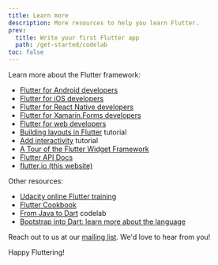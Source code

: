 ```yaml
---
title: Learn more
description: More resources to help you learn Flutter.
prev:
  title: Write your first Flutter app
  path: /get-started/codelab
toc: false
---
```


Learn more about the Flutter framework:

* [Flutter for Android developers](/get-started/flutter-for/android-devs)
* [Flutter for iOS developers](/get-started/flutter-for/ios-devs)
* [Flutter for React Native developers](/get-started/flutter-for/react-native-devs)
* [Flutter for Xamarin.Forms developers](/get-started/flutter-for/xamarin-forms-devs)
* [Flutter for web developers](/get-started/flutter-for/web-devs)
* [Building layouts in Flutter](/docs/development/ui/layout) tutorial
* [Add interactivity](/docs/development/ui/interactive) tutorial
* [A Tour of the Flutter Widget Framework](/docs/development/ui/widgets-intro)
* [Flutter API Docs](https://docs.flutter.io/)
* [flutter.io (this website)](/)

Other resources:

* [Udacity online Flutter training](https://www.udacity.com/course/build-native-mobile-apps-with-flutter--ud905)
* [Flutter Cookbook](/docs/cookbook)
* [From Java to Dart](https://codelabs.developers.google.com/codelabs/from-java-to-dart/#0) codelab
* [Bootstrap into Dart: learn more about the language](/docs/resources/bootstrap-into-dart)

Reach out to us at our [mailing list][]. We'd love to hear from you!

Happy Fluttering!

[mailing list]: mailto:{{site.email}}
